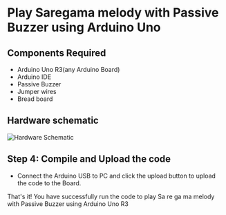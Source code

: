 # Play Saregama melody with Passive Buzzer using Arduino Uno

## Components Required
- Arduino Uno R3(any Arduino Board)
- Arduino IDE
- Passive Buzzer
- Jumper wires
- Bread board

## Hardware schematic
![Hardware Schematic](./PassiveBuzzerSchematic.webp)

## Step 4: Compile and Upload the code

- Connect the Arduino USB to PC and click the upload button to upload the code to the Board.

That's it! You have successfully run the code to play Sa re ga ma melody with Passive Buzzer using Arduino Uno R3
